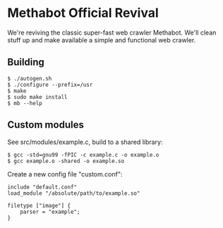 # Methabot Official Revival

We're reviving the classic super-fast web crawler Methabot. We'll clean stuff up and make available a simple and functional web crawler.

## Building

```
$ ./autogen.sh
$ ./configure --prefix=/usr
$ make
$ sudo make install
$ mb --help
```


## Custom modules

See src/modules/example.c, build to a shared library:

```
$ gcc -std=gnu99 -fPIC -c example.c -o example.o
$ gcc example.o -shared -o example.so
```

Create a new config file "custom.conf":

```
include "default.conf"
load_module "/absolute/path/to/example.so"

filetype ["image"] {
    parser = "example";
}
```
